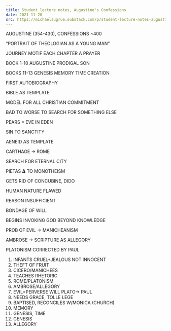 ```yaml
---
title: Student lecture notes, Augustine's Confessions
date: 2021-11-20
src: https://michaelsugrue.substack.com/p/student-lecture-notes-augustines
---
```


AUGUSTINE (354-430), CONFESSIONS ~400

“PORTRAIT OF THEOLOGIAN AS A YOUNG MAN”

JOURNEY MOTIF EACH CHAPTER A PRAYER

BOOK 1-10 AUGUSTINE PRODIGAL SON

BOOKS 11-13   GENESIS MEMORY TIME CREATION

FIRST AUTOBIOGRAPHY

BIBLE AS TEMPLATE

MODEL FOR ALL CHRISTIAN COMMITMENT

BAD TO WORSE TO SEARCH FOR SOMETHING ELSE

PEARS = EVE IN EDEN

SIN TO SANCTITY

AENEID AS TEMPLATE

CARTHAGE -> ROME

SEARCH FOR ETERNAL CITY

PIETAS **Δ** TO MONOTHEISM

GETS RID OF CONCUBINE, DIDO

HUMAN NATURE FLAWED

REASON INSUFFICIENT

BONDAGE OF WILL

BEGINS INVOKING GOD BEYOND KNOWLEDGE

PROB OF EVIL -> MANICHEANISM

AMBROSE -> SCRIPTURE AS ALLEGORY

PLATONISM CORRECTED BY PAUL

1. INFANTS CRUEL+JEALOUS NOT INNOCENT
2. THEFT OF FRUIT
3. CICERO/MANICHEES
4. TEACHES RHETORIC
5. ROME/PLATONISM
6. AMBROSE/ALLEGORY
7. EVIL=PERVERSE WILL PLATO-> PAUL
8. NEEDS GRACE, TOLLE LEGE
9. BAPTISED, RECONCILES W/MONICA (CHURCH)
10. MEMORY
11. GENESIS, TIME
12. GENESIS
13. ALLEGORY
